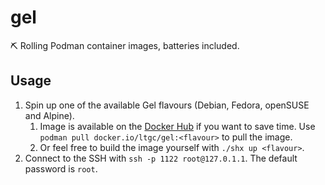 # gel
⛏ Rolling Podman container images, batteries included.

## Usage
1. Spin up one of the available Gel flavours (Debian, Fedora, openSUSE and Alpine).
    1. Image is available on the [Docker Hub](https://hub.docker.com/r/ltgc/gel) if you want to save time. Use `podman pull docker.io/ltgc/gel:<flavour>` to pull the image.
    2. Or feel free to build the image yourself with `./shx up <flavour>`.
2. Connect to the SSH with `ssh -p 1122 root@127.0.1.1`. The default password is `root`.